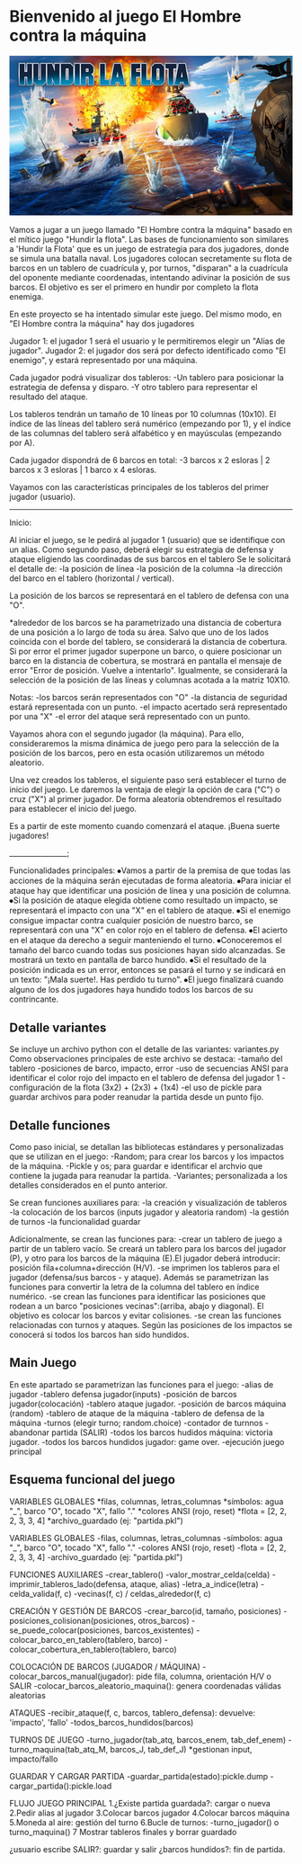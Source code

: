 
# Bienvenido al juego El Hombre contra la máquina

![Diagrama](./img/hundir-la-flota-juego-de-mesa.jpg)

Vamos a jugar a un juego llamado "El Hombre contra la máquina" basado en el mítico juego "Hundir la flota".
Las bases de funcionamiento son similares a 'Hundir la Flota' que es un juego de estrategia para dos jugadores,
donde se simula una batalla naval. Los jugadores colocan secretamente su flota de barcos en un tablero de cuadrícula y,
por turnos, "disparan" a la cuadrícula del oponente mediante coordenadas, intentando adivinar la posición de sus barcos.
El objetivo es ser el primero en hundir por completo la flota enemiga.

En este proyecto se ha intentado simular este juego.
Del mismo modo, en "El Hombre contra la máquina" hay dos jugadores

Jugador 1: el jugador 1 será el usuario y le permitiremos elegir un "Alias de jugador".
Jugador 2: el jugador dos será por defecto identificado como "El enemigo", y estará representado por una máquina.

Cada jugador podrá visualizar dos tableros:
-Un tablero para posicionar la estrategia de defensa y disparo.
-Y otro tablero para representar el resultado del ataque.

Los tableros tendrán un tamaño de 10 líneas por 10 columnas (10x10). El índice de las líneas del tablero será numérico (empezando por 1), y el índice de las columnas del tablero será alfabético y en mayúsculas (empezando por A).

Cada jugador dispondrá de 6 barcos en total:
-3 barcos x 2 esloras | 2 barcos x 3 esloras | 1 barco x 4 esloras.

Vayamos con las características principales de los tableros del primer jugador (usuario).

________________

Inicio:

Al iniciar el juego, se le pedirá al jugador 1 (usuario) que se identifique con un alias.
Como segundo paso, deberá elegir su estrategia de defensa y ataque eligiendo las coordinadas de sus barcos en el tablero
Se le solicitará el detalle de:
-la posición de línea
-la posición de la columna
-la dirección del barco en el tablero (horizontal / vertical).

La posición de los barcos se representará en el tablero de defensa con una "O".

*alrededor de los barcos se ha parametrizado una distancia de cobertura de una posición a lo largo de toda su área. Salvo que uno de los lados coincida con el borde del tablero, se considerará la distancia de cobertura. Si por error el primer jugador superpone un barco, o quiere posicionar un barco en la distancia de cobertura, se mostrará en pantalla el mensaje de error "Error de posición. Vuelve a intentarlo". Igualmente, se considerará la selección de la posición de las líneas y columnas acotada a la matriz 10X10.

Notas:
-los barcos serán representados con "O"
-la distancia de seguridad estará representada con un punto.
-el impacto acertado será representado por una "X"
-el error del ataque será representado con un punto.

Vayamos ahora con el segundo jugador (la máquina).
Para ello, consideraremos la misma dinámica de juego pero para la selección de la posición de los barcos, pero en esta ocasión utilizaremos un método aleatorio.

Una vez creados los tableros, el siguiente paso será establecer el turno de inicio del juego. Le daremos la ventaja de elegir la opción de cara ("C") o cruz ("X") al primer jugador.
De forma aleatoria obtendremos el resultado para establecer el inicio del juego.

Es a partir de este momento cuando comenzará el ataque.
¡Buena suerte jugadores!

________________;

Funcionalidades principales:
⦁Vamos a partir de la premisa de que todas las acciones de la máquina serán ejecutadas de forma aleatoria.
⦁Para iniciar el ataque hay que identificar una posición de línea y una posición de columna.
⦁Si la posición de ataque elegida obtiene como resultado un impacto, se representará el impacto con una "X" en el tablero de ataque.
⦁Si el enemigo consigue impactar contra cualquier posición de nuestro barco, se representará con una "X" en color rojo en el tablero de defensa.
⦁El acierto en el ataque da derecho a seguir manteniendo el turno.
⦁Conoceremos el tamaño del barco cuando todas sus posiciones hayan sido alcanzadas. Se mostrará un texto en pantalla de barco hundido.
⦁Si el resultado de la posición indicada es un error, entonces se pasará el turno y se indicará en un texto: "¡Mala suerte!. Has perdido tu turno".
⦁El juego finalizará cuando alguno de los dos jugadores haya hundido todos los barcos de su contrincante.

## Detalle variantes

Se incluye un archivo python con el detalle de las variantes: variantes.py
Como observaciones principales de este archivo se destaca:
-tamaño del tablero
-posiciones de barco, impacto, error
-uso de secuencias ANSI para identificar el color rojo del impacto en el
tablero de defensa del jugador 1
-configuración de la flota (3x2) + (2x3) + (1x4)
-el uso de pickle para guardar archivos para poder reanudar la partida desde un punto fijo.

## Detalle funciones

Como paso inicial, se detallan las bibliotecas estándares y personalizadas que se utilizan en el juego:
-Random; para crear los barcos y los impactos de la máquina.
-Pickle y os; para guardar e identificar el archvio que contiene la jugada para reanudar la partida.
-Variantes; personalizada a los detalles considerados en el punto anterior.

Se crean funciones auxiliares para:
-la creación y visualización de tableros
-la colocación de los barcos (inputs jugador y aleatoria random)
-la gestión de turnos
-la funcionalidad guardar

Adicionalmente, se crean las funciones para:
-crear un tablero de juego a partir de un tablero vacío.
Se creará un tablero para los barcos del jugador (P), y
otro para los barcos de la máquina (E).El jugador deberá introducir:
posición fila+columna+dirección (H/V).
-se imprimen los tableros para el jugador (defensa/sus barcos - y ataque).
Además se parametrizan las funciones para convertir la letra de la columna
del tablero en índice numérico.
-se crean las funciones para identificar las posiciones que rodean a un barco "posiciones vecinas":(arriba, abajo y diagonal). El objetivo es
colocar los barcos y evitar colisiones.
-se crean las funciones relacionadas con turnos y ataques.
Según las posiciones de los impactos se conocerá si todos los barcos
han sido hundidos.

## Main Juego

En este apartado se parametrizan las funciones para el juego:
-alias de jugador
-tablero defensa jugador(inputs)
-posición de barcos jugador(colocación)
-tablero ataque jugador.
-posición de barcos máquina (random)
-tablero de ataque de la máquina
-tablero de defensa de la máquina
-turnos (elegir turno; random.choice)
-contador de turnnos
-abandonar partida (SALIR)
-todos los barcos hudidos máquina: victoria jugador.
-todos los barcos hundidos jugador: game over.
-ejecución juego principal

## Esquema funcional del juego

VARIABLES GLOBALES
*filas, columnas, letras_columnas
*símbolos: agua "_", barco "O", tocado "X", fallo "."
*colores ANSI (rojo, reset)
*flota = [2, 2, 2, 3, 3, 4]
*archivo_guardado (ej: "partida.pkl")

VARIABLES GLOBALES
-filas, columnas, letras_columnas
-símbolos: agua "_", barco "O", tocado "X", fallo "."
-colores ANSI (rojo, reset)
-flota = [2, 2, 2, 3, 3, 4]
-archivo_guardado (ej: "partida.pkl")

FUNCIONES AUXILIARES
-crear_tablero()
-valor_mostrar_celda(celda)
-imprimir_tableros_lado(defensa, ataque, alias)
-letra_a_indice(letra)
-celda_valida(f, c)
-vecinas(f, c) / celdas_alrededor(f, c)

CREACIÓN Y GESTIÓN DE BARCOS
-crear_barco(id, tamaño, posiciones)
-posiciones_colisionan(posiciones, otros_barcos)
-se_puede_colocar(posiciones, barcos_existentes)
-colocar_barco_en_tablero(tablero, barco)
-colocar_cobertura_en_tablero(tablero, barco)

COLOCACIÓN DE BARCOS (JUGADOR / MÁQUINA)
-colocar_barcos_manual(jugador): pide fila, columna, orientación H/V o SALIR
-colocar_barcos_aleatorio_maquina(): genera coordenadas válidas aleatorias

ATAQUES
-recibir_ataque(f, c, barcos, tablero_defensa): devuelve: 'impacto', 'fallo'
-todos_barcos_hundidos(barcos)

TURNOS DE JUEGO
-turno_jugador(tab_atq, barcos_enem, tab_def_enem)
-turno_maquina(tab_atq_M, barcos_J, tab_def_J)
*gestionan input, impacto/fallo

GUARDAR Y CARGAR PARTIDA
-guardar_partida(estado):pickle.dump
-cargar_partida():pickle.load

FLUJO JUEGO PRINCIPAL
1.¿Existe partida guardada?: cargar o nueva
2.Pedir alias al jugador
3.Colocar barcos jugador
4.Colocar barcos máquina
5.Moneda al aire: gestión del turno
6.Bucle de turnos: -turno_jugador() o turno_maquina()
7 Mostrar tableros finales y borrar guardado

¿usuario escribe SALIR?: guardar y salir
¿barcos hundidos?: fin de partida.
